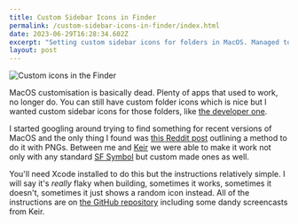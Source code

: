 ```yaml
---
title: Custom Sidebar Icons in Finder
permalink: /custom-sidebar-icons-in-finder/index.html
date: 2023-06-29T16:28:34.602Z
excerpt: "Setting custom sidebar icons for folders in MacOS. Managed to get this working with a lot of trial and error"
layout: post
---
```


![Custom icons in the Finder](https://rknightuk.s3.amazonaws.com/site/custom-icons.png)

MacOS customisation is basically dead. Plenty of apps that used to work, no longer do. You can still have custom folder icons which is nice but I wanted custom sidebar icons for those folders, like [the developer one](https://rknight.me/micro/110615734381939778/). 

I started googling around trying to find something for recent versions of MacOS and the only thing I found was [this Reddit post](https://www.reddit.com/r/mac/comments/seig87/how_to_make_custom_finder_sidebar_icons_big_sur/) outlining a method to do it with PNGs. Between me and [Keir](https://www.keiransell.com) we were able to make it work not only with any standard [SF Symbol](https://developer.apple.com/sf-symbols/) but custom made ones as well.

You'll need Xcode installed to do this but the instructions relatively simple. I will say it's _really_ flaky when building, sometimes it works, sometimes it doesn't, sometimes it just shows a random icon instead. All of the instructions are on [the GitHub repository](https://github.com/rknightuk/custom-finder-sidebar-icons) including some dandy screencasts from Keir.